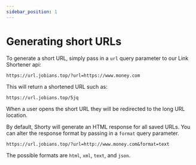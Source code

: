```yaml
---
sidebar_position: 1
---
```


# Generating short URLs

To generate a short URL, simply pass in a `url` query parameter to our Link Shortener api:

    https://url.jobians.top/?url=https://www.money.com

This will return a shortened URL such as:

    https://url.jobians.top/5jq

When a user opens the short URL they will be redirected to the long URL location.

By default, Shorty will generate an HTML response for all saved URLs.
You can alter the response format by passing in a `format` query parameter.

    https://url.jobians.top/?url=http://www.money.com&format=text

The possible formats are `html`, `xml`, `text`, and `json`.

